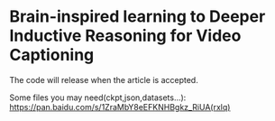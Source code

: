 # Brain-inspired learning to Deeper Inductive Reasoning for Video Captioning
The code will release when the article is accepted.

Some files you may need(ckpt,json,datasets...):  https://pan.baidu.com/s/1ZraMbY8eEFKNHBgkz_RiUA(rxlq)
